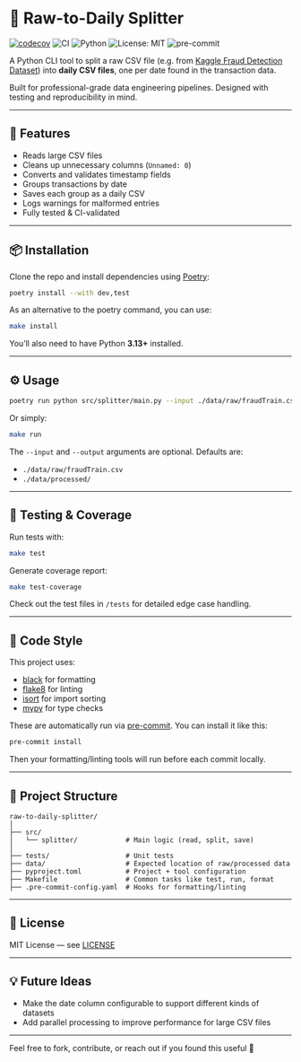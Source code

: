 # 🧹 Raw-to-Daily Splitter

[![codecov](https://codecov.io/gh/Djirlic/raw-to-daily-splitter/branch/main/graph/badge.svg)](https://codecov.io/gh/Djirlic/raw-to-daily-splitter)
![CI](https://github.com/Djirlic/raw-to-daily-splitter/actions/workflows/ci.yml/badge.svg)
![Python](https://img.shields.io/badge/python-3.13+-blue)
![License: MIT](https://img.shields.io/badge/License-MIT-yellow.svg)
![pre-commit](https://img.shields.io/badge/pre--commit-enabled-brightgreen)


A Python CLI tool to split a raw CSV file (e.g. from [Kaggle Fraud Detection Dataset](https://www.kaggle.com/datasets/kartik2112/fraud-detection/data)) into **daily CSV files**, one per date found in the transaction data.

Built for professional-grade data engineering pipelines. Designed with testing and reproducibility in mind.

---

## 🚀 Features

- Reads large CSV files
- Cleans up unnecessary columns (`Unnamed: 0`)
- Converts and validates timestamp fields
- Groups transactions by date
- Saves each group as a daily CSV
- Logs warnings for malformed entries
- Fully tested & CI-validated

---

## 📦 Installation

Clone the repo and install dependencies using [Poetry](https://python-poetry.org):

```bash
poetry install --with dev,test
```

As an alternative to the poetry command, you can use:

```bash
make install
```

You’ll also need to have Python **3.13+** installed.

---

## ⚙️ Usage

```bash
poetry run python src/splitter/main.py --input ./data/raw/fraudTrain.csv --output ./data/processed/
```

Or simply:

```bash
make run
```

The `--input` and `--output` arguments are optional. Defaults are:

- `./data/raw/fraudTrain.csv`
- `./data/processed/`

---

## 🧪 Testing & Coverage

Run tests with:

```bash
make test
```

Generate coverage report:

```bash
make test-coverage
```

Check out the test files in `/tests` for detailed edge case handling.

---

## 🧼 Code Style

This project uses:

- [black](https://github.com/psf/black) for formatting
- [flake8](https://github.com/PyCQA/flake8) for linting
- [isort](https://github.com/PyCQA/isort) for import sorting
- [mypy](http://mypy-lang.org/) for type checks

These are automatically run via [pre-commit](https://pre-commit.com/). You can install it like this:

```bash
pre-commit install
```

Then your formatting/linting tools will run before each commit locally.

---

## 📁 Project Structure

```
raw-to-daily-splitter/
│
├── src/
│   └── splitter/            # Main logic (read, split, save)
│
├── tests/                   # Unit tests
├── data/                    # Expected location of raw/processed data
├── pyproject.toml           # Project + tool configuration
├── Makefile                 # Common tasks like test, run, format
├── .pre-commit-config.yaml  # Hooks for formatting/linting
```

---

## 📄 License

MIT License — see [LICENSE](./LICENSE)

---

## 💡 Future Ideas

- Make the date column configurable to support different kinds of datasets
- Add parallel processing to improve performance for large CSV files

---

Feel free to fork, contribute, or reach out if you found this useful 🙌
